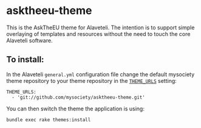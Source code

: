 asktheeu-theme
==============

This is the AskTheEU theme for Alaveteli. The intention is to support
simple overlaying of templates and resources without the need to touch
the core Alaveteli software.


## To install:

In the Alaveteli `general.yml` configuration file change the default
mysociety theme repository to your theme repository in the
[`THEME_URLS`](http://alaveteli.org/docs/customising/config/#theme_urls)
setting:

    THEME_URLS:
      - 'git://github.com/mysociety/asktheeu-theme.git'

You can then switch the theme the application is using:

    bundle exec rake themes:install


